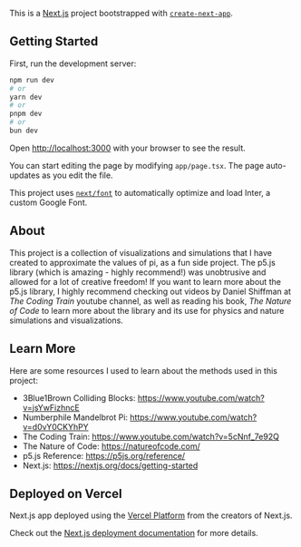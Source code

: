 This is a [Next.js](https://nextjs.org/) project bootstrapped with [`create-next-app`](https://github.com/vercel/next.js/tree/canary/packages/create-next-app).

## Getting Started

First, run the development server:

```bash
npm run dev
# or
yarn dev
# or
pnpm dev
# or
bun dev
```

Open [http://localhost:3000](http://localhost:3000) with your browser to see the result.

You can start editing the page by modifying `app/page.tsx`. The page auto-updates as you edit the file.

This project uses [`next/font`](https://nextjs.org/docs/basic-features/font-optimization) to automatically optimize and load Inter, a custom Google Font.

## About
This project is a collection of visualizations and simulations that I
have created to approximate the values of pi, as a fun side project.
The p5.js library (which is amazing - highly recommend!) was unobtrusive
and allowed for a lot of creative freedom! If you want to learn more about the p5.js library,
I highly recommend checking out videos by Daniel Shiffman at *The Coding Train* youtube channel,
as well as reading his book, *The Nature of Code* to learn more about the library and its use for
physics and nature simulations and visualizations.

## Learn More
Here are some resources I used to learn about the methods used in this project:

- 3Blue1Brown Colliding Blocks: https://www.youtube.com/watch?v=jsYwFizhncE
- Numberphile Mandelbrot Pi: https://www.youtube.com/watch?v=d0vY0CKYhPY
- The Coding Train: https://www.youtube.com/watch?v=5cNnf_7e92Q
- The Nature of Code: https://natureofcode.com/
- p5.js Reference: https://p5js.org/reference/
- Next.js: https://nextjs.org/docs/getting-started

## Deployed on Vercel

Next.js app deployed using the [Vercel Platform](https://vercel.com/new?utm_medium=default-template&filter=next.js&utm_source=create-next-app&utm_campaign=create-next-app-readme) from the creators of Next.js.

Check out the [Next.js deployment documentation](https://nextjs.org/docs/deployment) for more details.
